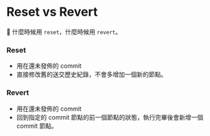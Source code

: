 # Reset vs Revert

🤔 什麼時候用 `reset`，什麼時候用 `revert`。

### Reset

* 用在還未發佈的 commit
* 直接修改舊的送交歷史紀錄，不會多增加一個新的節點。

### Revert

* 用在還未發佈的 commit
* 回到指定的 commit 節點的前一個節點的狀態，執行完畢後會新增一個 commit 節點。